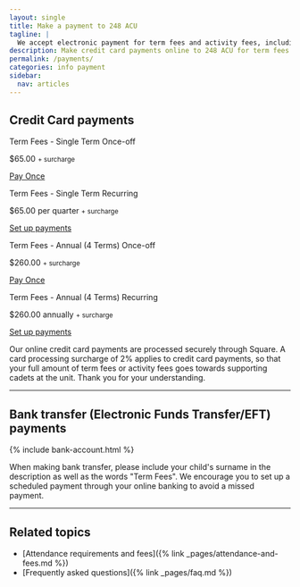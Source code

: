 ```yaml
---
layout: single
title: Make a payment to 248 ACU
tagline: |
  We accept electronic payment for term fees and activity fees, including credit card payments and bank transfers.
description: Make credit card payments online to 248 ACU for term fees and activitry fees
permalink: /payments/
categories: info payment
sidebar:
  nav: articles
---
```


## Credit Card payments

<div class="fees__credit-card">
  <div class="fees__box">
      <p class="fees__box__title">Term Fees - Single Term Once-off</p>
      <p class="fees__box__price"><span class="fees__box__price--amount">$65.00</span> <small>+ surcharge</small></p>
      <a target="_blank" data-url="https://square.link/u/lNgAjpJP?src=embd" href="https://square.link/u/lNgAjpJP?src=embed" class="square-checkout-button fees__box__button">Pay Once</a>
  </div>

  <div class="fees__box">
      <p class="fees__box__title">Term Fees - Single Term Recurring</p>
      <p class="fees__box__price"><span class="fees__box__price--amount">$65.00</span> per quarter <small>+ surcharge</small></p>
      <a target="_blank" data-url="https://square.link/u/J6nlNKC9?src=embd" href="https://square.link/u/J6nlNKC9?src=embed" class="square-checkout-button fees__box__button">Set up payments</a>
  </div>

  <div class="fees__box">
      <p class="fees__box__title">Term Fees - Annual (4 Terms) Once-off</p>
      <p class="fees__box__price"><span class="fees__box__price--amount">$260.00</span> <small>+ surcharge</small></p>
      <a target="_blank" data-url="https://square.link/u/KrKdDTJX?src=embd" href="https://square.link/u/KrKdDTJX?src=embed" class="square-checkout-button fees__box__button">Pay Once</a>
  </div>

  <div class="fees__box">
      <p class="fees__box__title">Term Fees - Annual (4 Terms) Recurring</p>
      <p class="fees__box__price"><span class="fees__box__price--amount">$260.00</span> annually <small>+ surcharge</small></p>
      <a target="_blank" data-url="https://square.link/u/79BLCsBv?src=embd" href="https://square.link/u/79BLCsBv?src=embed" class="square-checkout-button fees__box__button">Set up payments</a>
  </div>

</div>

Our online credit card payments are processed securely through Square. A card processing surcharge of 2% applies to credit card payments, so that your full amount of term fees or activity fees goes towards supporting cadets at the unit. Thank you for your understanding.

---

## Bank transfer (Electronic Funds Transfer/EFT) payments

{% include bank-account.html %}

When making bank transfer, please include your child's surname in the description as well as the words "Term Fees". We encourage you to set up a scheduled payment through your online banking to avoid a missed payment.

---

## Related topics

- [Attendance requirements and fees]({% link _pages/attendance-and-fees.md %})
- [Frequently asked questions]({% link _pages/faq.md %})

<script>
  function showCheckoutWindow(e) {
    e.preventDefault();

    const url = this.getAttribute('data-url');
    const title = 'Square Payment Links';

    // Some platforms embed in an iframe, so we want to top window to calculate sizes correctly
    const topWindow = window.top ? window.top : window;

    // Fixes dual-screen position                                Most browsers          Firefox
    const dualScreenLeft = topWindow.screenLeft !==  undefined ? topWindow.screenLeft : topWindow.screenX;
    const dualScreenTop = topWindow.screenTop !==  undefined   ? topWindow.screenTop  : topWindow.screenY;

    const width = topWindow.innerWidth ? topWindow.innerWidth : document.documentElement.clientWidth ? document.documentElement.clientWidth : screen.width;
    const height = topWindow.innerHeight ? topWindow.innerHeight : document.documentElement.clientHeight ? document.documentElement.clientHeight : screen.height;

    const h = height * .75;
    const w = 500;

    const systemZoom = width / topWindow.screen.availWidth;
    const left = (width - w) / 2 / systemZoom + dualScreenLeft;
    const top = (height - h) / 2 / systemZoom + dualScreenTop;
    const newWindow = window.open(url, title, `scrollbars=yes, width=${w / systemZoom}, height=${h / systemZoom}, top=${top}, left=${left}`);

    if (window.focus) newWindow.focus();
  }

  // This overrides the default checkout button click handler to show the embed modal
  // instead of opening a new tab with the given link url
  const paymentButtons = document.querySelectorAll('.square-checkout-button');
  for (const paymentButton of paymentButtons) {
    paymentButton.addEventListener('click', showCheckoutWindow);
  }
</script>
